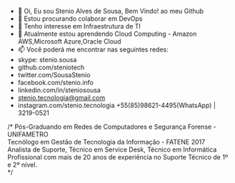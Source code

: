 - 👋 Oi, Eu sou Stenio Alves de Sousa, Bem Vindo! ao meu Github
- 💞️ Estou procurando colaborar em DevOps
- 👀 Tenho interesse em Infraestrutura de TI
- 🌱 Atualmente estou aprendendo Cloud Computing - Amazon AWS,Microsoft Azure,Oracle Cloud 
- 📫 Você poderá me encontrar nas seguintes redes:
- skype: stenio.sousa
- github.com/steniotech
- twitter.com/SousaStenio
- facebook.com/stenio.info
- linkedin.com/in/steniosousa
- stenio.tecnologia@gmail.com
- instagram.com/stenio.tecnologia
+55(85)98621-4495(WhatsApp) | 3219-0521 <br/>

<html>
 <body>
  /* Pós-Graduando em Redes de Computadores e Segurança Forense - UNIFAMETRO <br/>
     Tecnólogo em Gestão de Tecnologia da Informação - FATENE 2017 <br/>
     Analista de Suporte, Técnico em Service Desk, Técnico em Informática <br/>
     Profissional com mais de 20 anos de experiência no Suporte Técnico de 1º e 2º nível. <br/>
        */ 
 </body>
</html>

